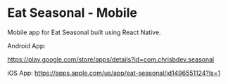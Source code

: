 # Eat Seasonal - Mobile

Mobile app for Eat Seasonal built using React Native.

Android App:

https://play.google.com/store/apps/details?id=com.chrisbdev.seasonal

iOS App:
https://apps.apple.com/us/app/eat-seasonal/id1496551124?ls=1
